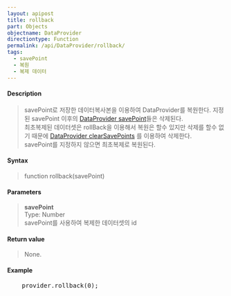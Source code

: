 ```yaml
---
layout: apipost
title: rollback
part: Objects
objectname: DataProvider
directiontype: Function
permalink: /api/DataProvider/rollback/
tags:
  - savePoint
  - 복원
  - 복제 데이터
---
```



#### Description

> savePoint로 저장한 데이터복사본을 이용하여 DataProvider를 복원한다.
> 지정된 savePoint 이후의 [DataProvider savePoint](/api/DataProvider/savePoint)들은 삭제된다.  
> 최초복제된 데이터셋은 rollBack을 이용해서 복원은 할수 있지만 삭제를 할수 없기 때문에 [DataProvider clearSavePoints](/api/DataProvider/clearSavePoints) 를 이용하여 삭제한다.  
> savePoint를 지정하지 않으면 최초복제로 복원된다.

#### Syntax

> function rollback(savePoint)

#### Parameters

> **savePoint**  
> Type: Number  
> savePoint를 사용하여 복제한 데이터셋의 id  

#### Return value

> None.

#### Example

<pre class="prettyprint">
    provider.rollback(0);
</pre>

